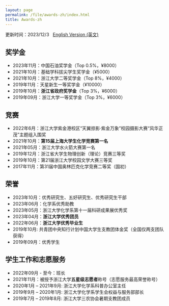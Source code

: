 ```yaml
---
layout: page
permalink: /file/awards-zh/index.html
title: Awards-zh
---
```


更新时间：2023/12/3 &nbsp; [English Version (英文)](https://HgZnCH3.github.io/awards/)<br>

## 奖学金

- 2023年11月：中国石油奖学金（Top 0.5%，¥8000）
- 2021年10月：基础学科拔尖学生奖学金（¥5000）
- 2021年10月：浙江大学二等奖学金（Top 8%，¥4000）
- 2019年11月：天星新生一等奖学金（¥10000）
- 2019年10月：**浙江省政府奖学金**（Top 3%，¥6000）
- 2019年09月：浙江大学一等奖学金（Top 3%，¥6000）

## 竞赛

- 2022年6月：浙江大学紫金港校区“天翼掠影·紫金万象”校园摄影大赛“风华正茂”主题组入围奖
- 2021年10月：**第15届上海大学生化学竞赛第一名**
- 2021年05月：浙江大学水火箭大赛第一名
- 2019年12月：浙江省大学生物理创新（理论）竞赛三等奖
- 2019年10月：第21届浙江大学校园文学大赛三等奖
- 2017年11月：第31届中国奥林匹克化学竞赛二等奖（国初）

## 荣誉
- 2023年10月：优秀研究生、五好研究生、优秀研究生干部
- 2023年06月：化学系优秀助教
- 2023年05月：浙江大学化学系第十一届科研成果展优秀奖
- 2023年04月：**浙江大学优秀团员**
- 2022年06月：**浙江大学优秀毕业生**
- 2019年10月: 共青团中央知行计划中国大学生支教团体金奖（全国仅两支团队获得）
- 2019年09月：优秀学生

## 学生工作和志愿服务

- 2022年09月 - 至今：班长
- 2021年11月：被授予浙江大学**五星级志愿者**称号（志愿服务最高荣誉称号）
- 2020年1月 – 2021年9月: 浙江大学化学系科普办公室主任
- 2019年9月 – 2020年1月: 浙江大学化学系学生会权益与服务部部长
- 2019年7月 – 2019年8月: 浙江大学三农协会暑期支教团成员<br>


